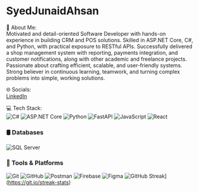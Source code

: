 # SyedJunaidAhsan
💫 About Me:  
Motivated and detail-oriented Software Developer with hands-on experience in building CRM and POS solutions. Skilled in ASP.NET Core, C#, and Python, with practical exposure to RESTful APIs. Successfully delivered a shop management system with reporting, payments integration, and customer notifications, along with other academic and freelance projects. Passionate about crafting efficient, scalable, and user-friendly systems. Strong believer in continuous learning, teamwork, and turning complex problems into simple, working solutions.  

🌐 Socials:  
[LinkedIn](https://www.linkedin.com/in/syed-junaid-ahsan-b91475244/)  

💻 Tech Stack:  
![C#](https://img.shields.io/badge/C%23-239120?style=for-the-badge&logo=c-sharp&logoColor=white)  ![ASP.NET Core](https://img.shields.io/badge/ASP.NET%20Core-512BD4?style=for-the-badge&logo=dotnet&logoColor=white)  ![Python](https://img.shields.io/badge/Python-3776AB?style=for-the-badge&logo=python&logoColor=white)  ![FastAPI](https://img.shields.io/badge/FastAPI-009688?style=for-the-badge&logo=fastapi&logoColor=white)  ![JavaScript](https://img.shields.io/badge/JavaScript-F7DF1E?style=for-the-badge&logo=javascript&logoColor=black)  ![React](https://img.shields.io/badge/React-20232A?style=for-the-badge&logo=react&logoColor=61DAFB)  

### 🛢️ Databases  
![SQL Server](https://img.shields.io/badge/Microsoft%20SQL%20Server-CC2927?style=for-the-badge&logo=microsoft-sql-server&logoColor=white)  

### 🔧 Tools & Platforms  
![Git](https://img.shields.io/badge/Git-F05032?style=for-the-badge&logo=git&logoColor=white)  ![GitHub](https://img.shields.io/badge/GitHub-181717?style=for-the-badge&logo=github&logoColor=white)  ![Postman](https://img.shields.io/badge/Postman-FF6C37?style=for-the-badge&logo=postman&logoColor=white)  ![Firebase](https://img.shields.io/badge/Firebase-FFCA28?style=for-the-badge&logo=firebase&logoColor=black)  ![Figma](https://img.shields.io/badge/Figma-F24E1E?style=for-the-badge&logo=figma&logoColor=white)  ![GitHub Streak](https://streak-stats.demolab.com?user=your-username&theme=radical&border_radius=6)](https://git.io/streak-stats)  

